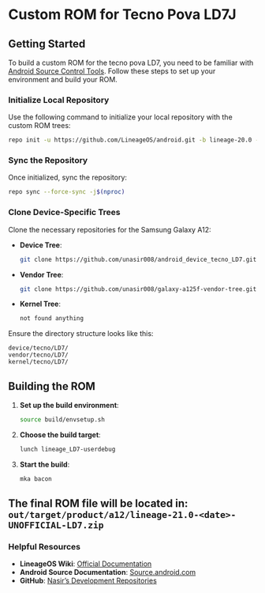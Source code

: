
# Custom ROM for Tecno Pova LD7J

## Getting Started

To build a custom ROM for the tecno pova LD7, you need to be familiar with [Android Source Control Tools](https://source.android.com/setup/develop). Follow these steps to set up your environment and build your ROM.

### Initialize Local Repository

Use the following command to initialize your local repository with the custom ROM trees:

```bash
repo init -u https://github.com/LineageOS/android.git -b lineage-20.0 --git-lfs
```

### Sync the Repository

Once initialized, sync the repository:

```bash
repo sync --force-sync -j$(nproc)
```

### Clone Device-Specific Trees

Clone the necessary repositories for the Samsung Galaxy A12:

- **Device Tree**:  
   ```bash
   git clone https://github.com/unasir008/android_device_tecno_LD7.git device/tecno/LD7
   ```

- **Vendor Tree**:  
   ```bash
   git clone https://github.com/unasir008/galaxy-a125f-vendor-tree.git vendor/tecno/LD7
   ```

- **Kernel Tree**:  
   ```bash
   not found anything
   ```

Ensure the directory structure looks like this:
```
device/tecno/LD7/
vendor/tecno/LD7/
kernel/tecno/LD7/
```

## Building the ROM

1. **Set up the build environment**:  
   ```bash
   source build/envsetup.sh
   ```

2. **Choose the build target**:  
   ```bash
   lunch lineage_LD7-userdebug
   ```

3. **Start the build**:  
   ```bash
   mka bacon
   ```

The final ROM file will be located in:  
`out/target/product/a12/lineage-21.0-<date>-UNOFFICIAL-LD7.zip`
---

### Helpful Resources

- **LineageOS Wiki**: [Official Documentation](https://wiki.lineageos.org/)
- **Android Source Documentation**: [Source.android.com](https://source.android.com/setup/start)
- **GitHub**: [Nasir’s Development Repositories](https://github.com/unasir008)
